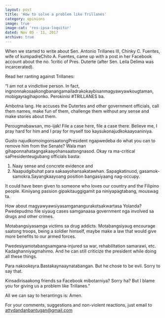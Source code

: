 ```yaml
---
layout: post
title: 'How to solve a problem like Trillanes'
category: opinions
image: true
image-cat: 'res-ipsa-loquitur'
dated: Nov 05 - 11, 2017
archive: true
---
```


When we started to write about Sen. Antonio Trillanes III, Chinky C. Fuentes, wife of kumpadreChito A. Fuentes, came up with a post in her Facebook account about the no. 1critic of Pres. Duterte (after Sen. Leila Delima was incarcerated).

Read her ranting against Trillanes:

“I am not a vindictive person. In fact, ingnonnakosaakongbanangamailadrakokaybisanmagyawyawkougtaman, mobigayragihaponko. Perokinisi #TRILLANES ba. 

Ambotna lang. He accuses the Dutertes and other government officials, call them names, make fun of them, challenge them without any sense and make stories about them. 

Perougmabawsan, mo-ijak! File a case here, file a case there. Believe me, I pray hard for him and I pray for myself too kaysukonajudkokaayoaniniya. 

Gusto najudkomoingonsaatongPresident ngapwedeba do what you can to remove him from the Senate? Wala man gihaponnahatagngakaayohansaatongnasod. Okay ra ma-critical saPresidenteugubang officials basta:

1. Naay sense and concrete evidence and 
2. Naapudgibuhat para sakaayohansakatawhan. Sapagkatinuod, gasamok-samokra.Sayangkaayoang position bangasiyaang nag-occupy. 

It could have been given to someone who loves our country and the Filipino people. Kiniiyang passion gipakitauggigamit pa niniyapagtabang, mouswag ta.

How about magyawyawsiyasamganangurakotsakwartasa Yolanda? Pwedepudmo file siyaug cases samganaasa government nga involved sa drugs and other crimes. 

Motabangsiyasamga victims sa drug addicts. Motabangsiyaug encourage saatong troops, being a soldier himself, maybe make a law that would give more benefits to our armed forces. 

Pwedesiyamotabangsamgana-injured sa war, rehabilitation samarawi, etc. Kadaghanniyagmahimo. And he can still criticize the president while doing all these things. 

Para nakookeyra.Bastakaynaaynatabangan. But he chose to be evil. Sorry to say that. 

Kinsadirisaakong friends sa Facebook mibotarniya? Sorry ha? But I blame you for giving us a problem like Trillanes.”

All we can say to herantings is: Amen.

For your comments, suggestions and non-violent reactions, just email to attydandanbantugan@gmail.com
	

